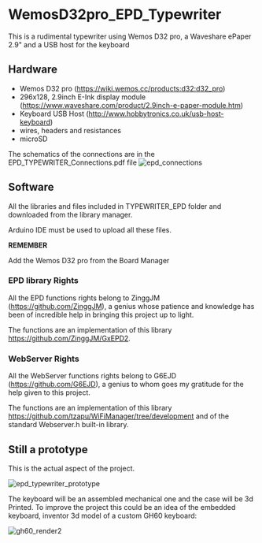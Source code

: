 # WemosD32pro_EPD_Typewriter
This is a rudimental typewriter using Wemos D32 pro, a Waveshare ePaper 2.9" and a USB host for the keyboard


## Hardware

- Wemos D32 pro (https://wiki.wemos.cc/products:d32:d32_pro)
- 296x128, 2.9inch E-Ink display module (https://www.waveshare.com/product/2.9inch-e-paper-module.htm)
- Keyboard USB Host (http://www.hobbytronics.co.uk/usb-host-keyboard)
- wires, headers and resistances
- microSD

The schematics of the connections are in the EPD_TYPEWRITER_Connections.pdf file
![epd_connections](https://user-images.githubusercontent.com/42472256/50538298-8871a200-0b6d-11e9-8068-ccd3d9c65836.jpg)

## Software
All the libraries and files included in TYPEWRITER_EPD folder and downloaded from the library manager.

Arduino IDE must be used to upload all these files.

**REMEMBER**

Add the Wemos D32 pro from the Board Manager

### EPD library Rights

All the EPD functions rights belong to ZinggJM (https://github.com/ZinggJM), a genius whose patience and knowledge has been of incredible help in bringing this project up to light.

The functions are an implementation of this library https://github.com/ZinggJM/GxEPD2.

### WebServer Rights

All the WebServer functions rights belong to G6EJD (https://github.com/G6EJD), a genius to whom goes my gratitude for the help given to this project.

The functions are an implementation of this library https://github.com/tzapu/WiFiManager/tree/development and of the standard Webserver.h built-in library.

## Still a prototype
This is the actual aspect of the project.

![epd_typewriter_prototype](https://user-images.githubusercontent.com/42472256/50538304-a7703400-0b6d-11e9-8a45-0611bee080b8.jpg)

The keyboard will be an assembled mechanical one and the case will be 3d Printed.
To improve the project this could be an idea of the embedded keyboard, inventor 3d model of a custom GH60 keyboard:

![gh60_render2](https://user-images.githubusercontent.com/42472256/48973720-c0edff80-f046-11e8-9203-d59c9dd1190e.png)
